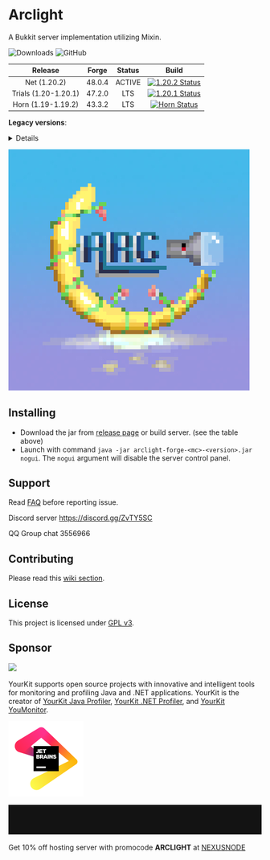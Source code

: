# Arclight

A Bukkit server implementation utilizing Mixin.

![Downloads](https://img.shields.io/github/downloads/IzzelAliz/Arclight/total?style=flat-square)  ![GitHub](https://img.shields.io/github/license/IzzelAliz/Arclight?style=flat-square)

|       Release        | Forge  | Status |                                                                                                    Build                                                                                                     |
|:--------------------:|:------:|:------:|:------------------------------------------------------------------------------------------------------------------------------------------------------------------------------------------------------------:|
|     Net (1.20.2)     | 48.0.4 | ACTIVE |    [![1.20.2 Status](https://img.shields.io/github/actions/workflow/status/IzzelAliz/Arclight/gradle.yml?branch=Net&style=flat-square)](https://github.com/IzzelAliz/Arclight/actions?query=branch%3ANet)    |
| Trials (1.20-1.20.1) | 47.2.0 |  LTS   | [![1.20.1 Status](https://img.shields.io/github/actions/workflow/status/IzzelAliz/Arclight/gradle.yml?branch=Trials&style=flat-square)](https://github.com/IzzelAliz/Arclight/actions?query=branch%3ATrials) |
|  Horn (1.19-1.19.2)  | 43.3.2 |  LTS   |                            [![Horn Status](https://img.shields.io/appveyor/build/IzzelAliz/arclight-19?style=flat-square)](https://ci.appveyor.com/project/IzzelAliz/arclight-19)                            |

**Legacy versions**:

<details>

|       Release       |  Forge  |                                    Status                                    |                                                                                                        Build                                                                                                         |
|:-------------------:|:-------:|:----------------------------------------------------------------------------:|:--------------------------------------------------------------------------------------------------------------------------------------------------------------------------------------------------------------------:|
| Executions (1.19.4) | 45.1.0  |                                    LEGACY                                    | [![1.19.4 Status](https://img.shields.io/github/actions/workflow/status/IzzelAliz/Arclight/gradle.yml?branch=Executions&style=flat-square)](https://github.com/IzzelAliz/Arclight/actions?query=branch%3AExecutions) |
| Great Horn (1.19.3) | 44.1.22 | [LEGACY](https://github.com/IzzelAliz/Arclight/releases/tag/GreatHorn/1.0.3) |           [![1.19 Status](https://img.shields.io/github/actions/workflow/status/IzzelAliz/Arclight/gradle.yml?branch=GreatHorn&style=flat-square)](https://ci.appveyor.com/project/IzzelAliz/arclight-19)            |
|       1.18.x        | 40.2.10 |  [LEGACY](https://github.com/IzzelAliz/Arclight/releases/tag/1.18%2F1.0.9)   |              [![1.18 Status](https://img.shields.io/github/actions/workflow/status/IzzelAliz/Arclight/gradle.yml?branch=1.18&style=flat-square)](https://ci.appveyor.com/project/IzzelAliz/arclight-18)              |
|       1.17.x        | 37.1.0  |   [LEGACY](https://github.com/IzzelAliz/Arclight/releases/tag/1.17/1.0.2)    |                                [![1.17 Status](https://img.shields.io/appveyor/build/IzzelAliz/arclight-17?style=flat-square)](https://ci.appveyor.com/project/IzzelAliz/arclight-17)                                |
|       1.16.x        | 36.2.39 |  [LEGACY](https://github.com/IzzelAliz/Arclight/releases/tag/1.16%2F1.0.25)  |              [![1.16 Status](https://img.shields.io/github/actions/workflow/status/IzzelAliz/Arclight/gradle.yml?branch=1.16&style=flat-square)](https://ci.appveyor.com/project/IzzelAliz/arclight-16)              |
|       1.15.x        | 31.2.48 |   [LEGACY](https://github.com/IzzelAliz/Arclight/releases/tag/1.15/1.0.19)   |                                [![1.15 Status](https://img.shields.io/appveyor/build/IzzelAliz/arclight-15?style=flat-square)](https://ci.appveyor.com/project/IzzelAliz/arclight-15)                                |
|       1.14.x        | 28.2.0  |      [LEGACY](https://github.com/IzzelAliz/Arclight/releases/tag/1.0.6)      |                                   [![1.14 Status](https://img.shields.io/appveyor/build/IzzelAliz/arclight?style=flat-square)](https://ci.appveyor.com/project/IzzelAliz/arclight)                                   |

* Legacy version still accepts pull requests.

</details>

![](.github/arclightlogo.jpg)

## Installing

* Download the jar from [release page](https://github.com/IzzelAliz/Arclight/releases) or build server. (see the table
  above)
* Launch with command `java -jar arclight-forge-<mc>-<version>.jar nogui`. The `nogui` argument will disable the server
  control panel.

## Support

Read [FAQ](https://github.com/IzzelAliz/Arclight/wiki/FAQ) before reporting issue.

Discord server https://discord.gg/ZvTY5SC

QQ Group chat 3556966

## Contributing

Please read this [wiki section](https://github.com/IzzelAliz/Arclight/wiki/Contributing).

## License

This project is licensed under [GPL v3](LICENSE).

## Sponsor

[![](https://www.yourkit.com/images/yklogo.png)](https://www.yourkit.com)

YourKit supports open source projects with innovative and intelligent tools for monitoring and profiling Java and .NET
applications. YourKit is the creator of <a href="https://www.yourkit.com/java/profiler/">YourKit Java Profiler</a>,
<a href="https://www.yourkit.com/.net/profiler/">YourKit .NET Profiler</a>,
and <a href="https://www.yourkit.com/youmonitor/">YourKit YouMonitor</a>.

[![](.github/jetbrains.png)](https://www.jetbrains.com/?from=Arclight)

[![](.github/nexusnode.gif)](https://nexusnode.com/minecraft.php)

Get 10% off hosting server with promocode **ARCLIGHT** at [NEXUSNODE](https://nexusnode.com/minecraft.php)
